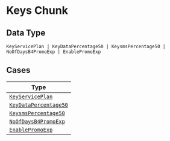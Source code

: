 
# Keys Chunk

## Data Type

`KeyServicePlan | KeyDataPercentage50 | KeysmsPercentage50 | NoOfDaysB4PromoExp | EnablePromoExp`

## Cases

| Type |
|  --- |
| [`KeyServicePlan`](../../../doc/models/key-service-plan.md) |
| [`KeyDataPercentage50`](../../../doc/models/key-data-percentage-50.md) |
| [`KeysmsPercentage50`](../../../doc/models/keysms-percentage-50.md) |
| [`NoOfDaysB4PromoExp`](../../../doc/models/no-of-days-b4-promo-exp.md) |
| [`EnablePromoExp`](../../../doc/models/enable-promo-exp.md) |

